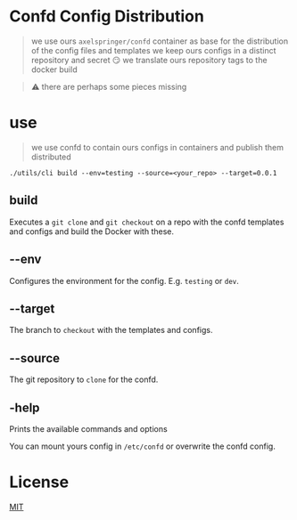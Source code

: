 # Confd Config Distribution

> we use ours `axelspringer/confd` container as base for the distribution of the config files and templates
> we keep ours configs in a distinct repository and secret :smirk:
> we translate ours repository tags to the docker build

> :warning: there are perhaps some pieces missing

# use

> we use confd to contain ours configs in containers and publish them distributed

```
./utils/cli build --env=testing --source=<your_repo> --target=0.0.1 
```

## build

Executes a `git clone` and `git checkout` on a repo with the confd templates and configs and build the Docker with these.

## --env

Configures the environment for the config. E.g. `testing` or `dev`.

## --target

The branch to `checkout` with the templates and configs.

## --source

The git repository to `clone` for the confd.

## -help

Prints the available commands and options

You can mount yours config in `/etc/confd` or overwrite the confd config.

# License
[MIT](/LICENSE)